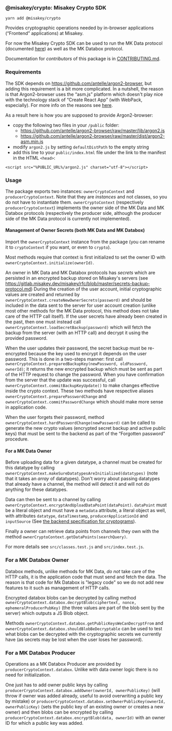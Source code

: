 ### @misakey/crypto: Misakey Crypto SDK

```shell
yarn add @misakey/crypto
```

Provides cryptographic operations needed by in-browser applications
(“Frontend” applications)
at Misakey.

For now the Misakey Crypto SDK can be used to run
the MK Data protocol (documented [here](https://gitlab.misakey.dev/misakey/rfc/blob/master/mk-data-protocol.md))
as well as the MK Databox protocol.


Documentation for *contributors* of this package is in [CONTRIBUTING.md](./CONTRIBUTING.md).

### Requirements

The SDK depends on https://github.com/antelle/argon2-browser,
but adding this requirement is a bit more complicated.
In a nutshell, the reason is that
Argon2-browser uses the “asm.js” platform
which doesn't play nice with the technology stack of “Create React App”
(with WebPack, especially).
For more info on the reasons see
[here](https://github.com/facebook/create-react-app/issues/4912#issuecomment-475849040).

As a result here is how you are supposed to provide Argon2-browser:
- copy the following two files in your `/public` folder:
    - https://github.com/antelle/argon2-browser/raw/master/lib/argon2.js
    - https://github.com/antelle/argon2-browser/raw/master/dist/argon2-asm.min.js
- modify `argon2.js` by setting `defaultDistPath` to the empty string
- add this line to your `public/index.html` file under the link to the manifest in the HTML `<head>`:
```
<script src="%PUBLIC_URL%/argon2.js" charset="utf-8"></script>
```


### Usage

The package exports two instances:
`ownerCryptoContext` and `producerCryptoContext`.
Note that they are *instances* and not classes,
so you do not have to instantiate them.
`ownerCryptoContext` (respectively `producerCryptoContext`)
implements the owner side of the MK Data and MK Databox protocols
(respectively the producer side,
although the producer side of the MK Data protocol is currently not implemented).


#### Management of Owner Secrets (both MK Data and MK Databox)

Import the `ownerCryptoContext` instance from the package
(you can rename it to `cryptoContext` if you want, or even to `crypto`).

Most methods require that context is first initialized to set the owner ID
with `ownerCryptoContext.initialize(ownerId)`.

An owner in MK Data and MK Databox protocols has *secrets*
which are persisted in an encrypted backup
stored on Misakey's servers
(see https://gitlab.misakey.dev/misakey/rfc/blob/master/secrets-backup-protocol.md)
During the creation of the user account,
initial cryptographic values are created and returned by
`ownerCryptoContext.createNewOwnerSecrets(password)`
and should be included in the data sent to the server for user account creation
(unlike most other methods for the MK Data protocol,
this method does not take care of the HTTP call itself).
If the user secrets have already been created in the past,
then one must instead call `ownerCryptoContext.loadSecretBackup(password)`
which will fetch the backup from the server (with an HTTP call)
and decrypt it using the provided password.

When the user updates their password,
the secret backup must be re-encrypted
because the key used to encrypt it depends on the user password.
This is done in a two-steps manner:
first call `ownerCryptoContext.preparedBackupKey(newPassword, oldPassword, ownerId)`;
it returns the new encrypted backup which must be sent as part of the HTTP request
to change the password.
When you have confirmation from the server that the update was successful,
call `ownerCryptoContext.commitBackupKeyUpdate()`
to make changes effective inside the crypto context.
These two methods have respective aliases
`ownerCryptoContext.preparePasswordChange` and `ownerCryptoContext.commitPasswordChange`
which should make more sense in application code.

When the user forgets their password,
method `ownerCryptoContext.hardPasswordChange(newPassword)` can be called
to generate the new crypto values
(encrypted secret backup and active public keys)
that must be sent to the backend as part of the “Forgotten password” procedure.


#### For a MK Data Owner

Before uploading data for a given datatype,
a channel must be created for this datatype
by calling `ownerCryptoContext.makeSureDatatypesAreInitialized(datatypes)`
(note that it takes an *array* of datatypes).
Don't worry about passing datatypes that already have a channel,
the method will detect it and will not do anything for these datatypes.

Data can then be sent to a channel
by calling `ownerCryptoContext.encryptAndUploadDataPoint(dataPoint)`.
`dataPoint` must be a literal object
and must have a `metadata` attribute,
a literal object as well,
with attributes `datatype`, `dataTimestamp`, `producerApplicationId` and `inputSource`
(See [the backend specification for cryptograms][]).

[the backend specification for cryptograms]: https://gitlab.misakey.dev/misakey/consent-backend/blob/master/docs/swagger/cryptograms.yaml

Finally a owner can retrieve data points
from channels they own with the method `ownerCryptoContext.getDataPoints(searchQuery)`.

For more details see `src/classes.test.js` and `src/index.test.js`.


### For a MK Databox Owner

Databox methods, unlike methods for MK Data,
*do not* take care of the HTTP calls,
it is the application code that must send and fetch the data.
The reason is that code for Mk Databox is "legacy code" so we do not add new features to it
such as management of HTTP calls.

Encrypted databox blobs can be decrypted
by calling method `ownerCryptoContext.databox.decryptBlob(ciphertext, nonce, ephemeralProducerPubKey)`
(the three values are part of the blob sent by the server)
which outputs a JS Blob object.

Methods `ownerCryptoContext.databox.getPublicKeysWeCanDecryptFrom`
and `ownerCryptoContext.databox.shouldBlobBeDecryptable`
can be used to test what blobs can be decrypted with the cryptographic secrets we currently have
(as secrets may be lost when the user loses her password).


### For a MK Databox Producer

Operations as a MK Databox Producer are provided by `producerCryptoContext.databox`.
Unlike with data owner logic there is no need for initialization.

One just has to add owner public keys
by calling `producerCryptoContext.databox.addOwner(ownerId, ownerPublicKey)`
(will throw if owner was added already, useful to avoid overwriting a public key by mistake)
or `producerCryptoContext.databox.setOwnerPublicKey(ownerId, ownerPublicKey)`
(sets the public key of an existing owner or creates a new owner)
and then blobs can be encrypted
by calling `producerCryptoContext.databox.encryptBlob(data, ownerId)`
with an owner ID for which a public key was added.
